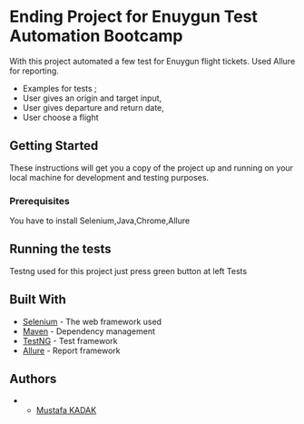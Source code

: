 # Ending Project for Enuygun Test Automation Bootcamp

With this project automated a few test for Enuygun flight tickets. Used Allure for reporting.
- Examples for tests ;
- User gives an origin and target input,
- User gives departure and return date,
- User choose a flight

## Getting Started

These instructions will get you a copy of the project up and running on your local machine for development and testing
purposes.

### Prerequisites

You have to install Selenium,Java,Chrome,Allure

## Running the tests

Testng used for this project just press green button at left Tests

## Built With

* [Selenium](https://www.selenium.dev/) - The web framework used
* [Maven](https://maven.apache.org/) - Dependency management
* [TestNG](https://testng.org/doc/index.html) - Test framework 
* [Allure](https://github.com/allure-framework) - Report framework 

## Authors

*
    - [Mustafa KADAK](https://github.com/kadak25)
 
